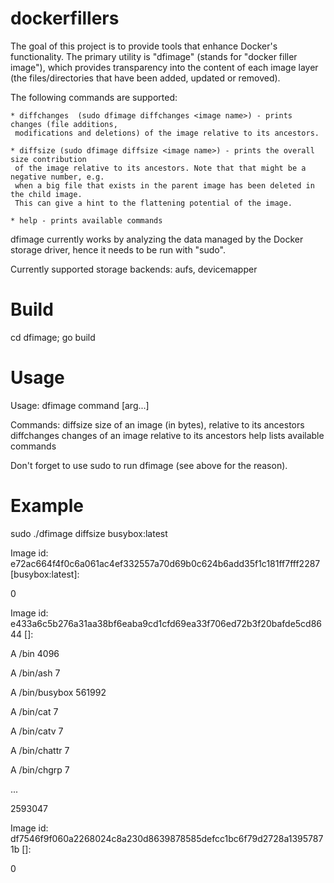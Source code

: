 dockerfillers
=============

The goal of this project is to provide tools that enhance Docker's functionality. The primary utility is "dfimage"
(stands for "docker filler image"), which provides transparency into the content of each image layer (the
files/directories that have been added, updated or removed).

The following commands are supported:

    * diffchanges  (sudo dfimage diffchanges <image name>) - prints changes (file additions,
     modifications and deletions) of the image relative to its ancestors.

    * diffsize (sudo dfimage diffsize <image name>) - prints the overall size contribution
     of the image relative to its ancestors. Note that that might be a negative number, e.g.
     when a big file that exists in the parent image has been deleted in the child image.
     This can give a hint to the flattening potential of the image.

    * help - prints available commands


dfimage currently works by analyzing the data managed by the Docker storage driver, hence it needs to be run with "sudo".

Currently supported storage backends: aufs, devicemapper


Build
=====

cd dfimage; go build

Usage
=====

Usage: dfimage command [arg...]

Commands:
   diffsize          size of an image (in bytes), relative to its ancestors
   diffchanges       changes of an image relative to its ancestors
   help              lists available commands


Don't forget to use sudo to run dfimage (see above for the reason).

Example
========

sudo ./dfimage diffsize busybox:latest

Image id: e72ac664f4f0c6a061ac4ef332557a70d69b0c624b6add35f1c181ff7fff2287 [busybox:latest]:

0

Image id: e433a6c5b276a31aa38bf6eaba9cd1cfd69ea33f706ed72b3f20bafde5cd8644 []:

A /bin 4096

A /bin/ash 7

A /bin/busybox 561992

A /bin/cat 7

A /bin/catv 7

A /bin/chattr 7

A /bin/chgrp 7

...

2593047

Image id: df7546f9f060a2268024c8a230d8639878585defcc1bc6f79d2728a13957871b []:

0

